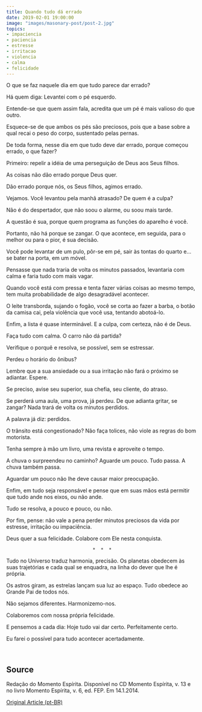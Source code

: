 ```yaml
---
title: Quando tudo dá errado
date: 2019-02-01 19:00:00
image: "images/masonary-post/post-2.jpg"
topics: 
- impaciencia
- paciencia
- estresse
- irritacao
- violencia
- calma
- felicidade
---
```


O que se faz naquele dia em que tudo parece dar errado?

Há quem diga: Levantei com o pé esquerdo.

Entende-se que quem assim fala, acredita que um pé é mais valioso do que outro.

Esquece-se de que ambos os pés são preciosos, pois que a base sobre a qual
recai o peso do corpo, sustentado pelas pernas.

De toda forma, nesse dia em que tudo deve dar errado, porque começou errado, o
que fazer?

Primeiro: repelir a idéia de uma perseguição de Deus aos Seus filhos.

As coisas não dão errado porque Deus quer.

Dão errado porque nós, os Seus filhos, agimos errado.

Vejamos. Você levantou pela manhã atrasado? De quem é a culpa?

Não é do despertador, que não soou o alarme, ou soou mais tarde.

A questão é sua, porque quem programa as funções do aparelho é você.

Portanto, não há porque se zangar. O que acontece, em seguida, para o melhor ou
para o pior, é sua decisão.

Você pode levantar de um pulo, pôr-se em pé, sair às tontas do quarto e... se
bater na porta, em um móvel.

Pensasse que nada traria de volta os minutos passados, levantaria com calma e
faria tudo com mais vagar.

Quando você está com pressa e tenta fazer várias coisas ao mesmo tempo, tem
muita probabilidade de algo desagradável acontecer.

O leite transborda, sujando o fogão, você se corta ao fazer a barba, o botão da
camisa cai, pela violência que você usa, tentando abotoá-lo.

Enfim, a lista é quase interminável. E a culpa, com certeza, não é de Deus.

Faça tudo com calma. O carro não dá partida?

Verifique o porquê e resolva, se possível, sem se estressar.

Perdeu o horário do ônibus?

Lembre que a sua ansiedade ou a sua irritação não fará o próximo se adiantar.
Espere.

Se preciso, avise seu superior, sua chefia, seu cliente, do atraso.

Se perderá uma aula, uma prova, já perdeu. De que adianta gritar, se zangar?
Nada trará de volta os minutos perdidos.

A palavra já diz: perdidos.

O trânsito está congestionado? Não faça tolices, não viole as regras do bom
motorista.

Tenha sempre à mão um livro, uma revista e aproveite o tempo.

A chuva o surpreendeu no caminho? Aguarde um pouco. Tudo passa. A chuva também
passa.

Aguardar um pouco não lhe deve causar maior preocupação.

Enfim, em tudo seja responsável e pense que em suas mãos está permitir que tudo
ande nos eixos, ou não ande.

Tudo se resolva, a pouco e pouco, ou não.

Por fim, pense: não vale a pena perder minutos preciosos da vida por estresse,
irritação ou impaciência.

Deus quer a sua felicidade. Colabore com Ele nesta conquista.

                                    *  *  *

Tudo no Universo traduz harmonia, precisão. Os planetas obedecem às suas
trajetórias e cada qual se enquadra, na linha do dever que lhe é própria.

Os astros giram, as estrelas lançam sua luz ao espaço. Tudo obedece ao Grande
Pai de todos nós.

Não sejamos diferentes. Harmonizemo-nos.

Colaboremos com nossa própria felicidade.

E pensemos a cada dia: Hoje tudo vai dar certo. Perfeitamente certo.

Eu farei o possível para tudo acontecer acertadamente.

 

## Source
Redação do Momento Espírita.
Disponível no CD Momento Espírita, v. 13 e no
livro Momento Espírita, v. 6, ed. FEP.
Em 14.1.2014.


[Original Article (pt-BR)](http://momento.com.br/pt/ler_texto.php?id=1537)
